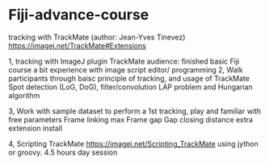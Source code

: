 # Fiji-advance-course
tracking with TrackMate (author: Jean-Yves Tinevez)
https://imagej.net/TrackMate#Extensions


1, tracking with ImageJ plugin TrackMate
	audience: finished basic Fiji course
		a bit experience with image script editor/ programming
2, Walk participants through baisc principle of tracking, and usage of TrackMate
	    Spot detection (LoG, DoG), filter/convolution
	    LAP problem and Hungarian algorithm
	
3, Work with sample dataset to perform a 1st tracking, play and familiar with free parameters
	  Frame linking max
	  Frame gap
	  Gap closing distance
	  extra extension install
	
4, Scripting TrackMate
	  https://imagej.net/Scripting_TrackMate
	  using jython or groovy.
4.5 hours day session

